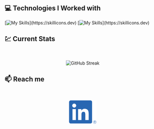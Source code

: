 ## :computer: Technologies I Worked with


[![My Skills](https://skillicons.dev/icons?i=react,js,tailwind,html,css,figma,)](https://skillicons.dev)
[![My Skills](https://skillicons.dev/icons?i=html,css,figma,)](https://skillicons.dev)



## :chart: Current Stats

<br />
<p align="center">
  <img width="60%" src="https://github-readme-streak-stats.herokuapp.com?user=searchsakib&theme=gruvbox-duo" alt="GitHub Streak" />
</p>

## :mailbox: Reach me

<br />

<p align="center">
  <a href="https://www.linkedin.com/in/searchsakib">
    <img height="75" src="https://github.com/searchsakib/searchsakib/blob/main/images/icons/LI-In-Bug.png" alt="LinkedIn Logo">
  </a>
</p>

<br />
